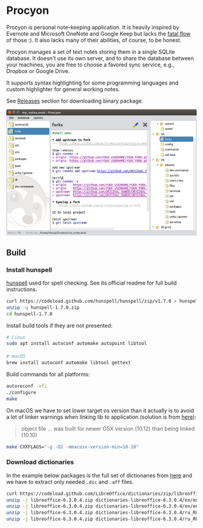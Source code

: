 # Procyon

Procyon is personal note-keeping application. It is heavily inspired by Evernote and Microsoft OneNote and Google Keep but lacks the [fatal flow](http://www.drdobbs.com/windows/a-brief-history-of-windows-programming-r/225701475) of those :). It also lacks many of their abilities, of course, to be honest.

Procyon manages a set of text notes storing them in a single SQLite database. It doesn't use its own server, and to share the database between your machines, you are free to choose a favored sync service, e.g., Dropbox or Google Drive.

It supports syntax highlighting for some programming languages and custom highlighter for general working notes.

See [Releases](https://github.com/orion-project/procyon/releases) section for downloading binary package.

![Main Window](./img/main_window.png)

## Build

### Install hunspell

[hunspell](https://github.com/hunspell/hunspell) used for spell checking. See its official readme for full build instructions. 

```bash
curl https://codeload.github.com/hunspell/hunspell/zip/v1.7.0 > hunspell-1.7.0.zip
unzip -q hunspell-1.7.0.zip
cd hunspell-1.7.0
```

Install build tools if they are not presented:

```bash
# Linux
sudo apt install autoconf automake autopoint libtool

# macOS
brew install autoconf automake libtool gettext
```

Build commands for all platforms:

```bash
autoreconf -vfi
./configure
make
```

On macOS we have to set lower target os version than it actually is to avoid a lot of linker warnings when linking lib to application (solution is from [here](https://stackoverflow.com/questions/43216273/object-file-was-built-for-newer-osx-version-than-being-linked)):

> object file ... was built for newer OSX version (10.12) than being linked (10.10)

```bash
make CXXFLAGS="-g -O2 -mmacosx-version-min=10.10"
```

### Download dictionaries

In the example below packages is the full set of dictionaries from [here](https://github.com/LibreOffice/dictionaries) and we have to extract only needed `.dic` and `.aff` files.

```bash
curl https://codeload.github.com/LibreOffice/dictionaries/zip/libreoffice-6.3.0.4 > libreoffice-6.3.0.4.zip
unzip -j libreoffice-6.3.0.4.zip dictionaries-libreoffice-6.3.0.4/en/en_US.dic -d dicts
unzip -j libreoffice-6.3.0.4.zip dictionaries-libreoffice-6.3.0.4/en/en_US.aff -d dicts
unzip -j libreoffice-6.3.0.4.zip dictionaries-libreoffice-6.3.0.4/ru_RU/ru_RU.dic -d dicts
unzip -j libreoffice-6.3.0.4.zip dictionaries-libreoffice-6.3.0.4/ru_RU/ru_RU.aff -d dicts
```